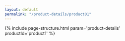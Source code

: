 ```yaml
---
layout: default
permalink: "/product-details/product01"
---
```


{% include page-structure.html param='product-details' productId='product1' %}